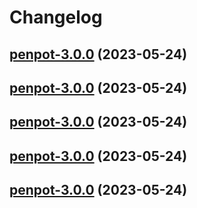# Changelog



## [penpot-3.0.0](https://github.com/truecharts/charts/compare/penpot-2.0.13...penpot-3.0.0) (2023-05-24)




## [penpot-3.0.0](https://github.com/truecharts/charts/compare/penpot-2.0.13...penpot-3.0.0) (2023-05-24)




## [penpot-3.0.0](https://github.com/truecharts/charts/compare/penpot-2.0.13...penpot-3.0.0) (2023-05-24)




## [penpot-3.0.0](https://github.com/truecharts/charts/compare/penpot-2.0.13...penpot-3.0.0) (2023-05-24)




## [penpot-3.0.0](https://github.com/truecharts/charts/compare/penpot-2.0.13...penpot-3.0.0) (2023-05-24)

